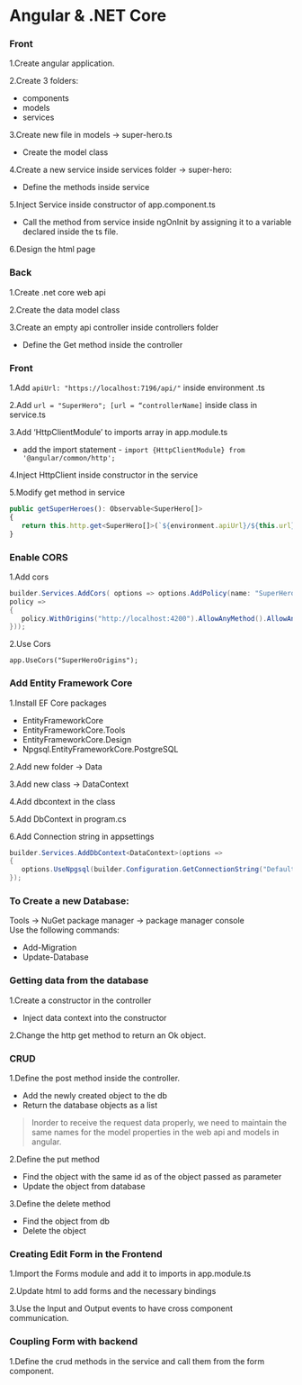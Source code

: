 # Angular & .NET Core

### Front

1.Create angular application.

2.Create 3 folders:  
* components  
* models  
* services

   
3.Create new file in models -> super-hero.ts  
* Create the model class

4.Create a new service inside services folder -> super-hero:  
* Define the methods inside service

5.Inject Service inside constructor of app.component.ts  
* Call the method from service inside ngOnInit by assigning it to a variable declared inside the ts file.

6.Design the html page  

### Back

1.Create .net core web api

2.Create the data model class

3.Create an empty api controller inside controllers folder  
* Define the Get method inside the controller

### Front

1.Add  `apiUrl: "https://localhost:7196/api/"` inside environment .ts

2.Add  `url = "SuperHero"; [url = “controllerName]` inside class in service.ts

3.Add ‘HttpClientModule’ to imports array in app.module.ts   
* add the import statement - `import {HttpClientModule} from '@angular/common/http';`
 
4.Inject HttpClient inside constructor in the service

5.Modify get method in service  

```ts
public getSuperHeroes(): Observable<SuperHero[]>
{
   return this.http.get<SuperHero[]>(`${environment.apiUrl}/${this.url}`); 
}

```
 

### Enable CORS

1.Add cors  

```cs
builder.Services.AddCors( options => options.AddPolicy(name: "SuperHeroOrigins",
policy =>
{
   policy.WithOrigins("http://localhost:4200").AllowAnyMethod().AllowAnyHeader();
}));
```

2.Use Cors  

`app.UseCors("SuperHeroOrigins");`

### Add Entity Framework Core

1.Install EF Core packages 
* EntityFrameworkCore
* EntityFrameworkCore.Tools
* EntityFrameworkCore.Design
* Npgsql.EntityFrameworkCore.PostgreSQL

2.Add new folder -> Data 

3.Add new class  -> DataContext

4.Add dbcontext in the class 

5.Add DbContext in program.cs

6.Add Connection string in appsettings  
```cs
builder.Services.AddDbContext<DataContext>(options =>
{
   options.UseNpgsql(builder.Configuration.GetConnectionString("DefaultConnection"));
}); 
```

### To Create a new Database:
Tools -> NuGet package manager -> package manager console  
Use the following commands:  
* Add-Migration
* Update-Database

### Getting data from the database
1.Create a constructor in the controller  
* Inject data context into the constructor

2.Change the http get method to return an Ok object.

### CRUD

1.Define the post method inside the controller.  
* Add the newly created object to the db
* Return the database objects as a list

> Inorder to receive the request data properly, we need to maintain the same names for the model properties in the web api and models in angular.


2.Define the put method  
* Find the object with the same id as of the object passed as parameter
* Update the object from database

3.Define the delete method
* Find the object from db
* Delete the object

### Creating Edit Form in the Frontend

1.Import the Forms module and add it to imports in app.module.ts 

2.Update html to add forms and the necessary bindings

3.Use the Input and Output events to have cross component communication.  

### Coupling Form with backend

1.Define the crud methods in the service and call them from the form component.
